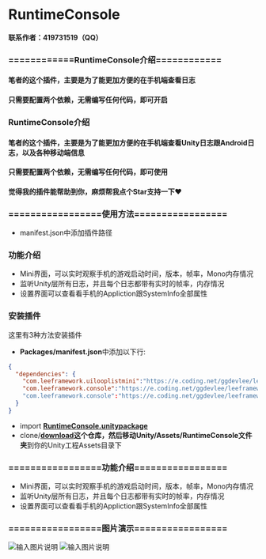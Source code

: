 # RuntimeConsole

**联系作者：419731519（QQ）**

### ============RuntimeConsole介绍============
#### 笔者的这个插件，主要是为了能更加方便的在手机端查看日志
#### 只需要配置两个依赖，无需编写任何代码，即可开启
### RuntimeConsole介绍
#### 笔者的这个插件，主要是为了能更加方便的在手机端查看Unity日志跟Android日志，以及各种移动端信息
#### 只需要配置两个依赖，无需编写任何代码，即可使用
#### 觉得我的插件能帮助到你，麻烦帮我点个Star支持一下❤️


### =================使用方法=================
- manifest.json中添加插件路径
### 功能介绍
- Mini界面，可以实时观察手机的游戏启动时间，版本，帧率，Mono内存情况
- 监听Unity层所有日志，并且每个日志都带有实时的帧率，内存情况
- 设置界面可以查看看手机的Appliction跟SystemInfo全部属性


### 安装插件
这里有3种方法安装插件
- **Packages/manifest.json**中添加以下行:
```json
{
  "dependencies": {
	"com.leeframework.uilooplistmini":"https://e.coding.net/ggdevlee/leeframework/LoopListMini.git#1.0.1",
	"com.leeframework.console":"https://e.coding.net/ggdevlee/leeframework/RuntimeConsole.git#1.0.4"
	"com.leeframework.console":"https://e.coding.net/ggdevlee/leeframework/RuntimeConsole.git#1.1.1"
  }
}
```
- import **[RuntimeConsole.unitypackage](https://gitee.com/GameDevLee/RuntimeConsole/blob/master/Release/RuntimeConsole.unitypackage)**
- clone/**[download](https://gitee.com/GameDevLee/RuntimeConsole/repository/archive/master.zip)**这个仓库，然后移动**Unity/Assets/RuntimeConsole文件夹**到你的Unity工程Assets目录下

### =================功能介绍=================
- Mini界面，可以实时观察手机的游戏启动时间，版本，帧率，Mono内存情况
- 监听Unity层所有日志，并且每个日志都带有实时的帧率，内存情况
- 设置界面可以查看看手机的Appliction跟SystemInfo全部属性

### =================图片演示=================
![输入图片说明](TmpGif/screenshots.gif)
![输入图片说明](TmpGif/screenshots2.gif)

